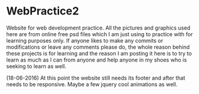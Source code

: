 # WebPractice2
Website for web development practice. All the pictures and graphics used here are from online free psd files which I am just using to practice with for learning purposes only.
If anyone likes to make any commits or modifications or leave any comments please do, the whole reason behind these projects is for learning and the reason I am posting it here is to try to learn as much as I can from anyone and help anyone in my shoes who is seeking to learn as well.

(18-06-2016) At this point the website still needs its footer and after that needs to be responsive. Maybe a few jquery cool animations as well.
